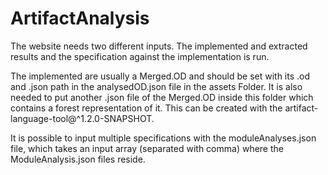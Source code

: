 <!-- (c) https://github.com/MontiCore/monticore -->
# ArtifactAnalysis

The website needs two different inputs. The implemented and extracted results and the specification against the implementation is run.

The implemented are usually a Merged.OD and should be set with its .od and .json path in the analysedOD.json file in the assets Folder. It is also needed to put another .json file of the Merged.OD inside this folder which contains a forest representation of it. This can be created with the artifact-language-tool@^1.2.0-SNAPSHOT.

It is possible to input multiple specifications with the moduleAnalyses.json file, which takes an input array (separated with comma) where the ModuleAnalysis.json files reside. 
